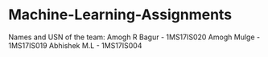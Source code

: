 # Machine-Learning-Assignments
Names and USN of the team:
Amogh R Bagur - 1MS17IS020
Amogh Mulge - 1MS17IS019
Abhishek M.L - 1MS17IS004
